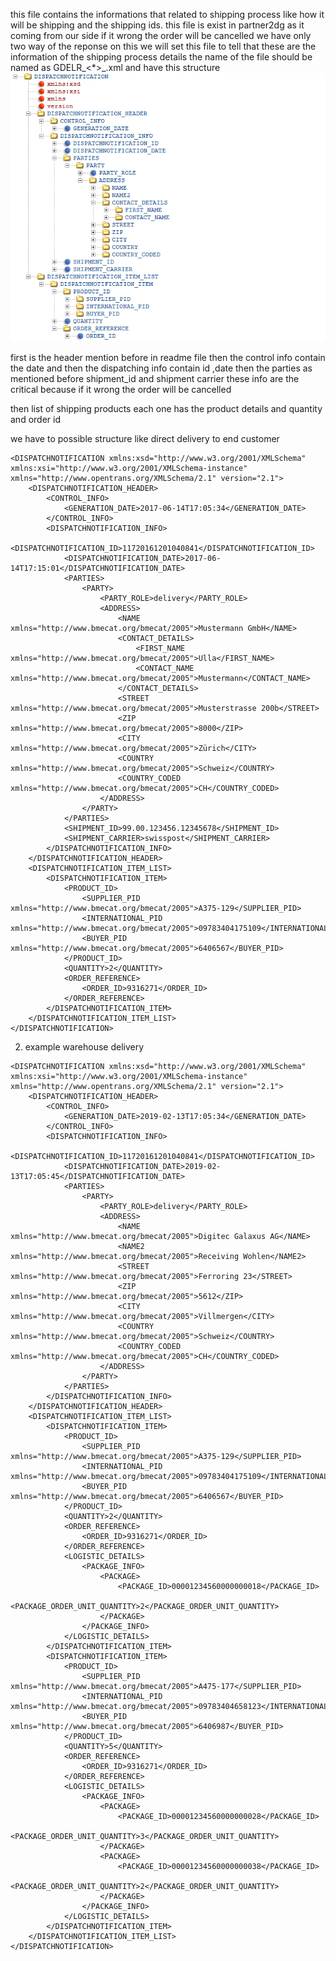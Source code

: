 this file contains the informations that related to shipping process 
like how it will be shipping and the shipping ids.
this file is exist in  partner2dg as it coming from our side
if it wrong  the order will be cancelled
we have only two way of the reponse on this 
we will set this file to tell that these are the information of the shipping process details
the name of the file should be named as GDELR_<SupplierId>_<OrderId>_<*>_<Timestamp>.xml
and have this structure ![image](<../Images/Order/shipping.png>)

first is the header mention before in readme file
then the control info contain the date
and then the dispatching info contain id ,date then the parties as mentioned before
shipment_id and shipment carrier 
these info are the critical because if it wrong the order will be cancelled

then list of shipping products each one has the product details and quantity and order id
 
 we have to possible structure
 like 
 direct delivery to end customer
```<?xml version="1.0" encoding="utf-8"?>
<DISPATCHNOTIFICATION xmlns:xsd="http://www.w3.org/2001/XMLSchema" xmlns:xsi="http://www.w3.org/2001/XMLSchema-instance" xmlns="http://www.opentrans.org/XMLSchema/2.1" version="2.1">
	<DISPATCHNOTIFICATION_HEADER>
		<CONTROL_INFO>
			<GENERATION_DATE>2017-06-14T17:05:34</GENERATION_DATE>
		</CONTROL_INFO>
		<DISPATCHNOTIFICATION_INFO>
			<DISPATCHNOTIFICATION_ID>11720161201040841</DISPATCHNOTIFICATION_ID>
			<DISPATCHNOTIFICATION_DATE>2017-06-14T17:15:01</DISPATCHNOTIFICATION_DATE>
			<PARTIES>
				<PARTY>
					<PARTY_ROLE>delivery</PARTY_ROLE>
					<ADDRESS>
						<NAME xmlns="http://www.bmecat.org/bmecat/2005">Mustermann GmbH</NAME>
						<CONTACT_DETAILS>
							<FIRST_NAME xmlns="http://www.bmecat.org/bmecat/2005">Ulla</FIRST_NAME>
							<CONTACT_NAME xmlns="http://www.bmecat.org/bmecat/2005">Mustermann</CONTACT_NAME>
						</CONTACT_DETAILS>
						<STREET xmlns="http://www.bmecat.org/bmecat/2005">Musterstrasse 200b</STREET>
						<ZIP xmlns="http://www.bmecat.org/bmecat/2005">8000</ZIP>
						<CITY xmlns="http://www.bmecat.org/bmecat/2005">Zürich</CITY>
						<COUNTRY xmlns="http://www.bmecat.org/bmecat/2005">Schweiz</COUNTRY>
						<COUNTRY_CODED xmlns="http://www.bmecat.org/bmecat/2005">CH</COUNTRY_CODED>
					</ADDRESS>
				</PARTY>
			</PARTIES>
			<SHIPMENT_ID>99.00.123456.12345678</SHIPMENT_ID>
			<SHIPMENT_CARRIER>swisspost</SHIPMENT_CARRIER>
		</DISPATCHNOTIFICATION_INFO>
	</DISPATCHNOTIFICATION_HEADER>
	<DISPATCHNOTIFICATION_ITEM_LIST>
		<DISPATCHNOTIFICATION_ITEM>
			<PRODUCT_ID>
				<SUPPLIER_PID xmlns="http://www.bmecat.org/bmecat/2005">A375-129</SUPPLIER_PID>
				<INTERNATIONAL_PID xmlns="http://www.bmecat.org/bmecat/2005">09783404175109</INTERNATIONAL_PID>
				<BUYER_PID xmlns="http://www.bmecat.org/bmecat/2005">6406567</BUYER_PID>
			</PRODUCT_ID>
			<QUANTITY>2</QUANTITY>
			<ORDER_REFERENCE>
				<ORDER_ID>9316271</ORDER_ID>
			</ORDER_REFERENCE>
		</DISPATCHNOTIFICATION_ITEM>
	</DISPATCHNOTIFICATION_ITEM_LIST>
</DISPATCHNOTIFICATION>
```
2. example warehouse delivery
```<?xml version="1.0" encoding="utf-8"?>
<DISPATCHNOTIFICATION xmlns:xsd="http://www.w3.org/2001/XMLSchema" xmlns:xsi="http://www.w3.org/2001/XMLSchema-instance" xmlns="http://www.opentrans.org/XMLSchema/2.1" version="2.1">
	<DISPATCHNOTIFICATION_HEADER>
		<CONTROL_INFO>
			<GENERATION_DATE>2019-02-13T17:05:34</GENERATION_DATE>
		</CONTROL_INFO>
		<DISPATCHNOTIFICATION_INFO>
			<DISPATCHNOTIFICATION_ID>11720161201040841</DISPATCHNOTIFICATION_ID>
			<DISPATCHNOTIFICATION_DATE>2019-02-13T17:05:45</DISPATCHNOTIFICATION_DATE>
			<PARTIES>
				<PARTY>
					<PARTY_ROLE>delivery</PARTY_ROLE>
					<ADDRESS>
						<NAME xmlns="http://www.bmecat.org/bmecat/2005">Digitec Galaxus AG</NAME>
						<NAME2 xmlns="http://www.bmecat.org/bmecat/2005">Receiving Wohlen</NAME2>
						<STREET xmlns="http://www.bmecat.org/bmecat/2005">Ferroring 23</STREET>
						<ZIP xmlns="http://www.bmecat.org/bmecat/2005">5612</ZIP>
						<CITY xmlns="http://www.bmecat.org/bmecat/2005">Villmergen</CITY>
						<COUNTRY xmlns="http://www.bmecat.org/bmecat/2005">Schweiz</COUNTRY>
						<COUNTRY_CODED xmlns="http://www.bmecat.org/bmecat/2005">CH</COUNTRY_CODED>
					</ADDRESS>
				</PARTY>
			</PARTIES>
		</DISPATCHNOTIFICATION_INFO>
	</DISPATCHNOTIFICATION_HEADER>
	<DISPATCHNOTIFICATION_ITEM_LIST>
		<DISPATCHNOTIFICATION_ITEM>
			<PRODUCT_ID>
				<SUPPLIER_PID xmlns="http://www.bmecat.org/bmecat/2005">A375-129</SUPPLIER_PID>
				<INTERNATIONAL_PID xmlns="http://www.bmecat.org/bmecat/2005">09783404175109</INTERNATIONAL_PID>
				<BUYER_PID xmlns="http://www.bmecat.org/bmecat/2005">6406567</BUYER_PID>
			</PRODUCT_ID>
			<QUANTITY>2</QUANTITY>
			<ORDER_REFERENCE>
				<ORDER_ID>9316271</ORDER_ID>
			</ORDER_REFERENCE>
			<LOGISTIC_DETAILS>
				<PACKAGE_INFO>
					<PACKAGE>
						<PACKAGE_ID>00001234560000000018</PACKAGE_ID>
						<PACKAGE_ORDER_UNIT_QUANTITY>2</PACKAGE_ORDER_UNIT_QUANTITY>
					</PACKAGE>
				</PACKAGE_INFO>
			</LOGISTIC_DETAILS>
		</DISPATCHNOTIFICATION_ITEM>
		<DISPATCHNOTIFICATION_ITEM>
			<PRODUCT_ID>
				<SUPPLIER_PID xmlns="http://www.bmecat.org/bmecat/2005">A475-177</SUPPLIER_PID>
				<INTERNATIONAL_PID xmlns="http://www.bmecat.org/bmecat/2005">09783404658123</INTERNATIONAL_PID>
				<BUYER_PID xmlns="http://www.bmecat.org/bmecat/2005">6406987</BUYER_PID>
			</PRODUCT_ID>
			<QUANTITY>5</QUANTITY>
			<ORDER_REFERENCE>
				<ORDER_ID>9316271</ORDER_ID>
			</ORDER_REFERENCE>
			<LOGISTIC_DETAILS>
				<PACKAGE_INFO>
					<PACKAGE>
						<PACKAGE_ID>00001234560000000028</PACKAGE_ID>
						<PACKAGE_ORDER_UNIT_QUANTITY>3</PACKAGE_ORDER_UNIT_QUANTITY>
					</PACKAGE>
					<PACKAGE>
						<PACKAGE_ID>00001234560000000038</PACKAGE_ID>
						<PACKAGE_ORDER_UNIT_QUANTITY>2</PACKAGE_ORDER_UNIT_QUANTITY>
					</PACKAGE>
				</PACKAGE_INFO>
			</LOGISTIC_DETAILS>
		</DISPATCHNOTIFICATION_ITEM>
	</DISPATCHNOTIFICATION_ITEM_LIST>
</DISPATCHNOTIFICATION>
```
